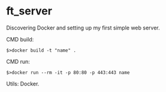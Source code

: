 # ft_server
Discovering Docker and setting up my first simple web server.

CMD build:

    $>docker build -t "name" .
CMD run:

    $>docker run --rm -it -p 80:80 -p 443:443 name

Utils: Docker.
